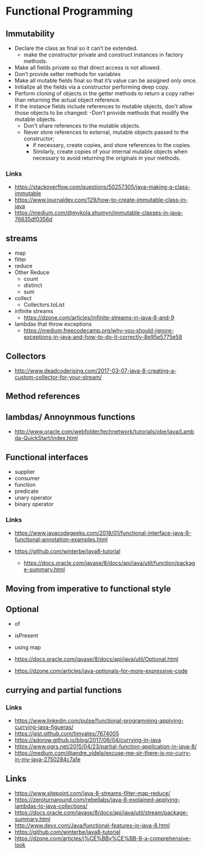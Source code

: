 # Functional Programming

## Immutability

- Declare the class as final so it can’t be extended.
  - make the constructor private and construct instances in factory methods.
- Make all fields private so that direct access is not allowed.
- Don’t provide setter methods for variables
- Make all mutable fields final so that it’s value can be assigned only once.
- Initialize all the fields via a constructor performing deep copy.
- Perform cloning of objects in the getter methods to return a copy rather than returning the actual object reference.
- If the instance fields include references to mutable objects, don't allow those objects to be changed:
  -Don't provide methods that modify the mutable objects.
  - Don't share references to the mutable objects.
  - Never store references to external, mutable objects passed to the constructor;
    - if necessary, create copies, and store references to the copies.
    - Similarly, create copies of your internal mutable objects when necessary to avoid returning the originals in your methods.

### Links
- https://stackoverflow.com/questions/50257305/java-making-a-class-immutable
- https://www.journaldev.com/129/how-to-create-immutable-class-in-java
- https://medium.com/@mykola.shumyn/immutable-classes-in-java-76635df0356d

## streams
  - map
  - filter
  - reduce
  - Other Reduce
    - count
    - distinct
    - sum
  - collect
    - Collectors.toList
  - infinite streams
    - https://dzone.com/articles/infinite-streams-in-java-8-and-9
  - lambdas that throw exceptions
    - https://medium.freecodecamp.org/why-you-should-ignore-exceptions-in-java-and-how-to-do-it-correctly-8e95e5775e58

## Collectors

- http://www.deadcoderising.com/2017-03-07-java-8-creating-a-custom-collector-for-your-stream/

## Method references

## lambdas/ Annoynmous functions

  - http://www.oracle.com/webfolder/technetwork/tutorials/obe/java/Lambda-QuickStart/index.html


## Functional interfaces
  - supplier
  - consumer
  - function
  - predicate
  - unary operator
  - binary operator


### Links

- https://www.javacodegeeks.com/2018/01/functional-interface-java-8-functional-annotation-examples.html
- https://github.com/winterbe/java8-tutorial

  - https://docs.oracle.com/javase/8/docs/api/java/util/function/package-summary.html

## Moving from imperative to functional style

## Optional
  - of
  - isPresent
  - using map

  - https://docs.oracle.com/javase/8/docs/api/java/util/Optional.html
  - https://dzone.com/articles/java-optionals-for-more-expressive-code

## currying and partial functions

### Links

- https://www.linkedin.com/pulse/functional-programming-applying-currying-java-figueras/
- https://gist.github.com/timyates/7674005
- https://adorow.github.io/blog/2017/06/04/currying-in-java
- https://www.pgrs.net/2015/04/23/partial-function-application-in-java-8/
- https://medium.com/@andre_videla/excuse-me-sir-there-is-no-curry-in-my-java-2750284c7a1e

## Links

- https://www.sitepoint.com/java-8-streams-filter-map-reduce/
- https://zeroturnaround.com/rebellabs/java-8-explained-applying-lambdas-to-java-collections/
- https://docs.oracle.com/javase/8/docs/api/java/util/stream/package-summary.html
- http://www.devx.com/Java/functional-features-in-java-8.html
- https://github.com/winterbe/java8-tutorial
- https://dzone.com/articles/j%CE%BBv%CE%BB-8-a-comprehensive-look
